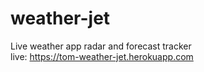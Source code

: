 # weather-jet
Live weather app radar and forecast tracker\
live: https://tom-weather-jet.herokuapp.com

